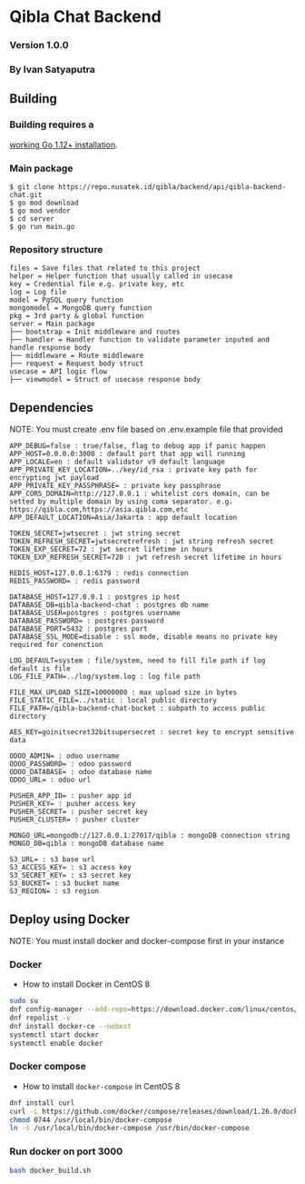 # Qibla Chat Backend
### Version 1.0.0
### By Ivan Satyaputra

## Building

### Building requires a
[working Go 1.12+ installation](http://golang.org/doc/install).

### Main package
```
$ git clone https://repo.nusatek.id/qibla/backend/api/qibla-backend-chat.git
$ go mod download
$ go mod vendor
$ cd server
$ go run main.go
```

### Repository structure
```
files = Save files that related to this project
helper = Helper function that usually called in usecase
key = Credential file e.g. private key, etc
log = Log file
model = PgSQL query function
mongomodel = MongoDB query function
pkg = 3rd party & global function
server = Main package
├── bootstrap = Init middleware and routes
├── handler = Handler function to validate parameter inputed and handle response body
├── middleware = Route middleware
├── request = Request body struct
usecase = API logic flow
├── viewmodel = Struct of usecase response body
```

## Dependencies

NOTE: You must create .env file based on .env.example file that provided

```
APP_DEBUG=false : true/false, flag to debug app if panic happen  
APP_HOST=0.0.0.0:3000 : default port that app will running  
APP_LOCALE=en : default validator v9 default language  
APP_PRIVATE_KEY_LOCATION=../key/id_rsa : private key path for encrypting jwt payload  
APP_PRIVATE_KEY_PASSPHRASE= : private key passphrase  
APP_CORS_DOMAIN=http://127.0.0.1 : whitelist cors domain, can be setted by multiple domain by using coma separator. e.g. https://qibla.com,https://asia.qibla.com,etc  
APP_DEFAULT_LOCATION=Asia/Jakarta : app default location  

TOKEN_SECRET=jwtsecret : jwt string secret  
TOKEN_REFRESH_SECRET=jwtsecretrefresh : jwt string refresh secret  
TOKEN_EXP_SECRET=72 : jwt secret lifetime in hours  
TOKEN_EXP_REFRESH_SECRET=720 : jwt refresh secret lifetime in hours  

REDIS_HOST=127.0.0.1:6379 : redis connection  
REDIS_PASSWORD= : redis password  

DATABASE_HOST=127.0.0.1 : postgres ip host  
DATABASE_DB=qibla-backend-chat : postgres db name  
DATABASE_USER=postgres : postgres username  
DATABASE_PASSWORD= : postgres password  
DATABASE_PORT=5432 : postgres port  
DATABASE_SSL_MODE=disable : ssl mode, disable means no private key required for conenction  

LOG_DEFAULT=system : file/system, need to fill file path if log default is file  
LOG_FILE_PATH=../log/system.log : log file path  

FILE_MAX_UPLOAD_SIZE=10000000 : max upload size in bytes  
FILE_STATIC_FILE=../static : local public directory  
FILE_PATH=/qibla-backend-chat-bucket : subpath to access public directory  

AES_KEY=goinitsecret32bitsupersecret : secret key to encrypt sensitive data  

ODOO_ADMIN= : odoo username  
ODOO_PASSWORD= : odoo password  
ODOO_DATABASE= : odoo database name  
ODOO_URL= : odoo url  

PUSHER_APP_ID= : pusher app id  
PUSHER_KEY= : pusher access key  
PUSHER_SECRET= : pusher secret key  
PUSHER_CLUSTER= : pusher cluster  

MONGO_URL=mongodb://127.0.0.1:27017/qibla : mongoDB connection string  
MONGO_DB=qibla : mongoDB database name  

S3_URL= : s3 base url  
S3_ACCESS_KEY= : s3 access key  
S3_SECRET_KEY= : s3 secret key  
S3_BUCKET= : s3 bucket name  
S3_REGION= : s3 region  
```

## Deploy using Docker

NOTE: You must install docker and docker-compose first in your instance

### Docker
- How to install Docker in CentOS 8

```bash
sudo su
dnf config-manager --add-repo=https://download.docker.com/linux/centos/docker-ce.repo
dnf repolist -v
dnf install docker-ce --nobest
systemctl start docker
systemctl enable docker
```

### Docker compose
- How to install `docker-compose` in CentOS 8

```bash
dnf install curl
curl -L https://github.com/docker/compose/releases/download/1.26.0/docker-compose-`uname -s`-`uname -m` -o /usr/local/bin/docker-compose
chmod 0744 /usr/local/bin/docker-compose
ln -s /usr/local/bin/docker-compose /usr/bin/docker-compose
```

### Run docker on port 3000
```bash
bash docker_build.sh
```
